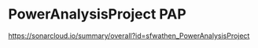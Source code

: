 # PowerAnalysisProject PAP

https://sonarcloud.io/summary/overall?id=sfwathen_PowerAnalysisProject 

